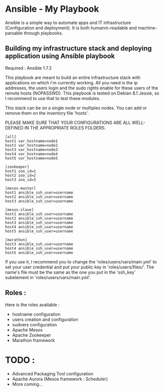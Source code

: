 # Ansible - My Playbook<a id="sec-1" name="sec-1"></a>

Ansible is a simple way to automate apps and IT infrastructure
(Configuration and deployment). It is both humanm-readable and
machine-parsable through playbooks.

## Building my infrastructure stack and deploying application using Ansible playbook<a id="sec-1-1" name="sec-1-1"></a>

Required : Ansible 1.7.2

This playbook are meant to build an entire infrastructure stack with
applications on which i'm currently working. All you need is the ip
addresses, the users login and the sudo rights enable for these users
of the remote hosts (NOPASSWD). This playbook is tested on Debian 8.1
Jessie, so I recommend to use that to test these modules.

This stack can be on a single node or multiples nodes. You can add
or remove them on the inventory file 'hosts'.

PLEASE MAKE SURE THAT YOUR CONFIGURATIONS ARE ALL WELL-DEFINED IN THE
APPROPRIATE ROLES FOLDERS.

    [all]
    host1 var_hostname=node1
    host2 var_hostname=node2
    host3 var_hostname=node3
    host4 var_hostname=node4
    host5 var_hostname=node5
    
    [zookeeper]
    host1 zoo_id=1
    host2 zoo_id=2
    host3 zoo_id=3
    
    [mesos-master]
    host1 ansible_ssh_user=username
    host2 ansible_ssh_user=username
    host3 ansible_ssh_user=username
    
    [mesos-slave]
    host1 ansible_ssh_user=username
    host2 ansible_ssh_user=username
    host3 ansible_ssh_user=username
    host4 ansible_ssh_user=username
    host5 ansible_ssh_user=username
    
    [marathon]
    host3 ansible_ssh_user=username
    host4 ansible_ssh_user=username
    host5 ansible_ssh_user=username

If you use it, I recommend you to change the
'roles/users/vars/main.yml' to set your user credential and put your
public key in 'roles/users/files/'. The name's file must be the
same as the one you put in the 'ssh\_key' subelement in 'roles/users/vars/main.yml'.

## Roles :<a id="sec-1-2" name="sec-1-2"></a>

Here is the roles available :
-   hostname configuration
-   users creation and configuration
-   sudoers configuration
-   Apache Mesos
-   Apache Zookeeper
-   Marathon framework

# TODO :<a id="sec-2" name="sec-2"></a>

-   Advanced Packaging Tool configuration
-   Apache Aurora (Mesos framework : Scheduler)
-   More coming...